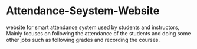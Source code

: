 # Attendance-Seystem-Website
website for smart attendance system used by students and instructors,
Mainly focuses on following the attendance of the students and doing some other jobs such as following grades and recording the courses.

